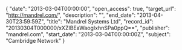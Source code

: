 {
  "date": "2013-03-04T00:00:00", 
  "open_access": true, 
  "target_url": "http://mandrel.com/", 
  "description": "", 
  "end_date": "2013-04-30T23:59:59Z", 
  "title": "Mandrel Systems Ltd", 
  "record_id": "20130304T000000/xXZIBEaWaogIxhnSPa0ppQ==", 
  "publisher": "mandrel.com", 
  "start_date": "2013-03-04T00:00:00Z", 
  "subject": "Cambridge Network"
}

